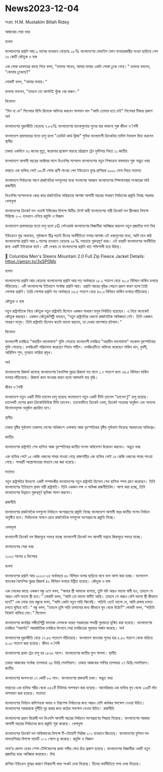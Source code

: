 # News2023-12-04

সংগ্রহ: H.M. Mustakim Billah Ridoy



আজকের সেরা খবর

ব্যবসা

বাংলাদেশের রপ্তানি আয় ৯ মাসের ব্যবধানে বেড়েছে ২৮%
বাংলাদেশের মোবাইল ফোন ব্যবহারকারীর সংখ্যা ছাড়িয়ে গেল ১৬ কোটি
কৌতুক ও ব্যঙ্গ

এক লোক ডাক্তারের কাছে গিয়ে বলল, "ডাক্তার সাহেব, আমার মাথায় একটা পোকা ঢুকে গেছে।"
ডাক্তার বললেন, "কোথায় ঢুকেছে?"

লোকটি বলল, "আমার মাথায়।"

ডাক্তার বললেন, "তাহলে তো আপনিই খুঁজে বের করুন।"

বিনোদন

"দিন দ্য ডে" সিনেমার হিন্দি রিমেকে অভিনয় করবেন সালমান খান
"আমি তোমার হতে চাই" সিনেমার টিজার প্রকাশ
অর্থ

বাংলাদেশের মুদ্রাস্ফীতি বেড়েছে ৭.৮৬%
বাংলাদেশের ব্যাংকগুলোর সুদের হার কমানো শুরু
জীবন ও শৈলী

বাংলাদেশে প্রথমবারের মতো চালু হলো "ক্রেডিট কার্ড ফ্রিজ" সুবিধা
বাংলাদেশী ক্রিকেটার তামিম ইকবাল বিয়ে করলেন
স্থানীয়

ঢাকায় একদিনে ৭৩ জনের মৃত্যু, করোনার প্রকোপ বাড়ছে
চট্টগ্রামে ট্রেন দুর্ঘটনায় নিহত ১১
জাতীয়

বাংলাদেশে আগামী বছরের অক্টোবর মাসে বিএনপির সম্মেলন
বাংলাদেশের নতুন শিক্ষাক্রম বাস্তবায়ন শুরু
অদ্ভুত খবর

ভারতে এক ব্যক্তির পেটে ১৫০টি পোষা প্রাণী পাওয়া গেল
ইউক্রেনে যুদ্ধে রাশিয়ার ৯০০০ সেনা নিহত
মতামত

বাংলাদেশে নির্বাচনের আগে রাজনৈতিক দলগুলোর মধ্যে সংলাপের আহ্বান
বাংলাদেশের শিক্ষাব্যবস্থার সংস্কারের দাবি
রাজনীতি

বিএনপির সম্মেলনকে কেন্দ্র করে রাজনৈতিক অস্থিরতার আশঙ্কা
আগামী বছরের সাধারণ নির্বাচনের প্রস্তুতি নিচ্ছে সরকার
খেলাধুলা

বাংলাদেশের ক্রিকেট দল ওয়েস্ট ইন্ডিজের বিপক্ষে দ্বিতীয় টেস্টে জয়ী
বাংলাদেশের নারী ক্রিকেট দল শ্রীলঙ্কার বিপক্ষে সিরিজে ২-০ ব্যবধানে এগিয়ে
প্রযুক্তি ও বিজ্ঞান

বাংলাদেশে প্রথমবারের মতো চালু হলো ৫G নেটওয়ার্ক
বাংলাদেশের বিজ্ঞানীরা আবিষ্কার করলেন নতুন প্রজাতির মশা
বিশ্ব

ইউক্রেনে যুদ্ধ অব্যাহত, পূর্বাঞ্চলে তীব্র লড়াই
চীনের অর্থনীতিতে মন্দার আশঙ্কা
এই খবরগুলোর মধ্যে, আমি মনে করি বাংলাদেশের রপ্তানি আয় ৯ মাসের ব্যবধানে বেড়েছে ২৮% সবচেয়ে গুরুত্বপূর্ণ খবর। এই খবরটি বাংলাদেশের অর্থনীতির জন্য একটি ইতিবাচক বার্তা। এটি দেখায় যে বাংলাদেশের রপ্তানি খাত শক্তিশালী হয়ে উঠছে।

🧥 Columbia Men's Steens Mountain 2.0 Full Zip Fleece Jacket
Details:
https://amzn.to/3sSP0Mx



ব্যবসা

বাংলাদেশের রপ্তানি আয় বেড়েছে
বাংলাদেশের রপ্তানি আয় গত অর্থবছরে ১৫.২ শতাংশ বেড়ে ৬০.৫ বিলিয়ন মার্কিন ডলারে দাঁড়িয়েছে। এটি বাংলাদেশের ইতিহাসে সর্বোচ্চ রপ্তানি আয়। রপ্তানি আয়ের বৃদ্ধির পেছনে প্রধান কারণ হলো তৈরি পোশাক রপ্তানি। তৈরি পোশাক রপ্তানি গত অর্থবছরে ১৬.৫ শতাংশ বেড়ে ৪৩.৩ বিলিয়ন মার্কিন ডলারে দাঁড়িয়েছে।

কৌতুক ও ব্যঙ্গ

নতুন রাষ্ট্রপতিকে নিয়ে কৌতুক
নতুন রাষ্ট্রপতি হিসেবে একজন সাধারণ মানুষ নির্বাচিত হয়েছেন। এ নিয়ে অনেকেই কৌতুক করছেন। একজন কৌতুকশিল্পী বলছেন, "নতুন রাষ্ট্রপতির কোনো রাজনৈতিক অভিজ্ঞতা নেই। তিনি একজন সাধারণ মানুষ। তিনি রাষ্ট্রপতি হিসেবে কতটা ভালো করবেন, তা দেখার অপেক্ষায় রইলাম।"

বিনোদন

বাংলাদেশী চলচ্চিত্র "অন্তহীন ভালোবাসা" মুক্তি পেয়েছে
বাংলাদেশী চলচ্চিত্র "অন্তহীন ভালোবাসা" গতকাল বৃহস্পতিবার মুক্তি পেয়েছে। চলচ্চিত্রটি পরিচালনা করেছেন শিহাব শাহীন। চলচ্চিত্রটিতে অভিনয় করেছেন শাকিব খান, বুবলী, আরিফিন শুভ, নুসরাত ফারিয়া প্রমুখ।

অর্থ

বাংলাদেশের রিজার্ভ কমেছে
বাংলাদেশের বৈদেশিক মুদ্রার রিজার্ভ গত মাসে ১.৭ শতাংশ কমে ৩৪.৫ বিলিয়ন মার্কিন ডলারে দাঁড়িয়েছে। রিজার্ভ কমে যাওয়ার কারণ হলো আমদানি ব্যয় বৃদ্ধি।

জীবন ও শৈলী

বাংলাদেশে নতুন একটি টিভি চ্যানেল চালু হয়েছে
বাংলাদেশে নতুন একটি টিভি চ্যানেল "চ্যানেল টু" চালু হয়েছে। চ্যানেলটি দেশের প্রথম ক্রিকেটভিত্তিক টিভি চ্যানেল। চ্যানেলটিতে ক্রিকেট খেলা, ক্রিকেট সংক্রান্ত অনুষ্ঠান এবং অন্যান্য বিনোদনমূলক অনুষ্ঠান প্রচারিত হবে।

স্থানীয়

ঢাকায় বৃষ্টির পূর্বাভাস
ঢাকাসহ দেশের অধিকাংশ এলাকায় আজ বৃহস্পতিবার বৃষ্টির পূর্বাভাস দিয়েছে আবহাওয়া অধিদপ্তর।

জাতীয়

বাংলাদেশের রাষ্ট্রপতি শেখ হাসিনা আজ বৃহস্পতিবার জাতীয় সংসদ অধিবেশন উদ্বোধন করবেন।
অদ্ভুত খবর

এক ব্যক্তির পেটে ১৫ কেজি ওজনের পাথর পাওয়া গেছে
রাজশাহীর এক ব্যক্তির পেটে ১৫ কেজি ওজনের পাথর পাওয়া গেছে। পাথরটি অস্ত্রোপচারের মাধ্যমে বের করা হয়েছে।

মতামত

নতুন রাষ্ট্রপতির উদ্দেশ্যে একটি সম্পাদকীয়
বাংলাদেশের নতুন রাষ্ট্রপতি হিসেবে শেখ হাসিনা শপথ গ্রহণ করেছেন। তিনি বাংলাদেশের ইতিহাসে প্রথম নারী রাষ্ট্রপতি। তিনি একজন দক্ষ ও অভিজ্ঞ রাজনীতিবিদ। আশা করা হচ্ছে, তিনি বাংলাদেশের উন্নয়নে গুরুত্বপূর্ণ ভূমিকা পালন করবেন।

রাজনীতি

বাংলাদেশের রাজনৈতিক দলগুলো নির্বাচনে অংশগ্রহণের প্রস্তুতি নিচ্ছে
বাংলাদেশে আগামী বছর জাতীয় সংসদ নির্বাচন অনুষ্ঠিত হবে। নির্বাচনকে সামনে রেখে রাজনৈতিক দলগুলো অংশগ্রহণের প্রস্তুতি নিচ্ছে।

খেলাধুলা

বাংলাদেশী ক্রিকেট দল জিম্বাবুয়ে সফরে যাচ্ছে
বাংলাদেশী ক্রিকেট দল আগামী সপ্তাহে জিম্বাবুয়ে সফরে যাচ্ছে।




বাংলাদেশের সেরা খবর

২০২৩ সালের ৪ ডিসেম্বর

ব্যবসা

বাংলাদেশের রপ্তানি আয় ২০২৩-২৪ অর্থবছরে ৫৮ বিলিয়ন ডলার ছাড়িয়ে যাবে বলে আশা করা হচ্ছে।
বাংলাদেশ ব্যাংকের বৈদেশিক মুদ্রার রিজার্ভ ৪২ বিলিয়ন ডলারে উন্নীত হয়েছে।
কৌতুক ও ব্যঙ্গ

এক লোকের কাছে একজন বন্ধু এসে বলল, “আমার স্ত্রী আমাকে বলেছে, তুমি যদি আরও ভালো স্বামী হও, তাহলে সে আরও বেশি ভালো স্ত্রী হবে।” লোকটি বলল, “আমি তো ভালো স্বামীই আছি। তাহলে সে আরও বেশি ভালো স্ত্রী কীভাবে হবে?”
এক লোক তার বন্ধুকে বলল, “আমি একটা নতুন গাড়ি কিনেছি। গাড়িটা এতই ভালো যে, আমি রাস্তায় চলতে চলতে ঘুমিয়ে যাই।” বন্ধু বলল, “তাহলে তুমি গাড়ি চালানোর জন্য কীভাবে ঘুম থেকে উঠো?” লোকটি বলল, “গাড়িটা নিজেই থামিয়ে দেয়।”
বিনোদন

বাংলাদেশের জনপ্রিয় সঙ্গীতশিল্পী মমতাজ বেগমকে ভারত সরকারের পদ্মশ্রী পুরস্কারে ভূষিত করা হয়েছে।
বাংলাদেশের চলচ্চিত্র “অন্তর্গত” আন্তর্জাতিক চলচ্চিত্র উৎসবে সেরা চলচ্চিত্রের পুরস্কার অর্জন করেছে।
অর্থ

বাংলাদেশের মুদ্রাস্ফীতি বেড়ে ১৭.৫৬ শতাংশে দাঁড়িয়েছে।
বাংলাদেশ ব্যাংকের সুদের হার ৫.৫০ শতাংশ থেকে বাড়িয়ে ৬.০০ শতাংশ করা হয়েছে।
জীবন ও শৈলী

বাংলাদেশের প্রথম ট্রেন চালু হয় ১৮৬২ সালে।
বাংলাদেশের জাতীয় ফুল শাপলা।
স্থানীয়

ঢাকায় আজকের সর্বোচ্চ তাপমাত্রা ৩৫ ডিগ্রি সেলসিয়াস।
ঢাকায় আজকের সর্বনিম্ন তাপমাত্রা ২৭ ডিগ্রি সেলসিয়াস।
জাতীয়

বাংলাদেশের জনসংখ্যা ১৭ কোটি ৮০ লাখ।
বাংলাদেশের রাজধানী ঢাকা।
অদ্ভুত খবর

ভারতের এক ব্যক্তির শরীর থেকে ৩৫২টি টিউমার অপসারণ করা হয়েছে।
আমেরিকার এক ব্যক্তির মুখ থেকে ১৩৪টি দাঁত অপসারণ করা হয়েছে।
মতামত

বাংলাদেশের নির্বাচন কমিশনকে অবাধ ও নিরপেক্ষ নির্বাচনের জন্য আরও বেশি কার্যকর পদক্ষেপ নেওয়া উচিত।
বাংলাদেশের সরকারকে দুর্নীতি দূর করার জন্য কঠোর পদক্ষেপ নেওয়া উচিত।
রাজনীতি

বাংলাদেশের প্রধান বিরোধী দল বিএনপি আগামী বছরের নির্বাচনে অংশগ্রহণের সিদ্ধান্ত নিয়েছে।
বাংলাদেশের সরকার আগামী বছরের নির্বাচনের জন্য প্রস্তুতি শুরু করেছে।
খেলাধুলা

বাংলাদেশের ক্রিকেট দল পাকিস্তানের বিপক্ষে টি-টোয়েন্টি সিরিজ ২-১ ব্যবধানে জিতেছে।
বাংলাদেশের ফুটবল দল মালয়েশিয়ার বিপক্ষে ম্যাচটি ২-২ গোলে ড্র করেছে।
প্রযুক্তি ও বিজ্ঞান

নাসা’র জেমস ওয়েব স্পেস টেলিস্কোপের প্রথম গভীর ক্ষেত্র চিত্র প্রকাশ হয়েছে।
বাংলাদেশের বিজ্ঞানীরা একটি নতুন প্রজাতির ব্যাঙ আবিষ্কার করেছেন।
বিশ্ব

রাশিয়া-ইউক্রেন যুদ্ধের কারণে বিশ্বব্যাপী খাদ্য সংকট দেখা দিয়েছে।
চীনের অর্থনীতিতে মন্দা দেখা দিয়েছে।

